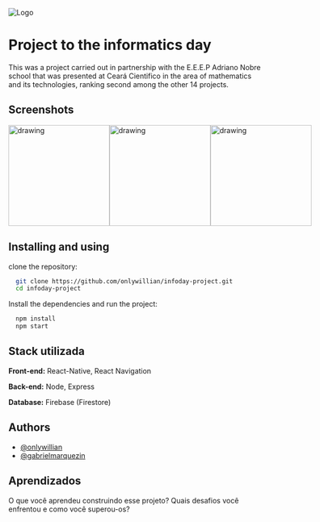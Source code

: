 
![Logo](https://user-images.githubusercontent.com/82155000/200151667-5e838a85-cb76-41a6-8018-debba70a12e1.jpg)


# Project to the informatics day

This was a project carried out in partnership with the E.E.E.P Adriano Nobre 
school that was presented at Ceará Cientifico in the area of ​​mathematics and 
its technologies, ranking second among the other 14 projects.

## Screenshots

<div style="display: flex">
<img src="https://user-images.githubusercontent.com/82155000/200151798-e500a1c2-a05b-4e2e-82ae-cce30f4d3cd2.png" alt="drawing" width="200"/>
<img src="https://user-images.githubusercontent.com/82155000/200151791-523a7bac-5701-4c7d-b23f-2f0e4ed107d5.png" alt="drawing" width="200"/>
<img src="https://user-images.githubusercontent.com/82155000/200151795-43f22ce1-bd4e-4e01-810a-5df5da12699f.png" alt="drawing" width="200"/>
</div>

## Installing and using

clone the repository:

```bash
  git clone https://github.com/onlywillian/infoday-project.git
  cd infoday-project
```

Install the dependencies and run the project:

```bash
  npm install
  npm start
```
    
## Stack utilizada

**Front-end:** React-Native, React Navigation

**Back-end:** Node, Express

**Database:** Firebase (Firestore)


## Authors

- [@onlywillian](https://www.github.com/onlywillian)
- [@gabrielmarquezin](https://www.github.com/gabrielmarquezin)


## Aprendizados

O que você aprendeu construindo esse projeto? Quais desafios você enfrentou e como você superou-os?


